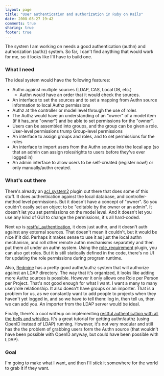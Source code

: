 ```yaml
---
layout: page
title: "User authentication and authorization in Ruby on Rails"
date: 2008-03-27 19:42
comments: true
sharing: true
footer: true
---
```

The system I am working on needs a good authentication (authn) and authorization (authz) system.   So far, I can't find anything that would work for me, so it looks like I'll have to build one.

### What I need

The ideal system would have the following features:

* Authn against multiple sources (LDAP, CAS, Local DB, etc.)
  * Authn would have an order that it would check the sources.
* An interface to set the sources and to set a mapping from Authn source information to local Authz permissions
* Authz at the controller or model level through the use of roles
* The Authz would have an understanding of an "owner" of a model item (if it has_one "owner") and be able to set permissions for the "owner".
* Users can be assembled into groups, and the group can be given a role.  User-level permissions trump Group-level permissions
* An interface to assign groups and roles, and to set permissions for the roles
* An interface to import users from the Authn source into the local app (so that an admin can assign roles/rights to users before they've ever logged in)
* An admin interface to allow users to be self-created (register now!) or only manually/authn created.

### What's out there

There's already an [acl_system2](http://aclsystem.rubyforge.org/) plugin out there that does some of this stuff. It does authentication against the local database, and controller-method level permissions.  But it doesn't have a concept of "owner".  So you couldn't easily set an object to be "editable by the owner or an admin".  It doesn't let you set permissions on the model level.  And it doesn't let you use any kind of GUI to change the permissions, it's all hard-coded. 

Next up is [restful_authentication](http://agilewebdevelopment.com/plugins/restful_authentication), it does just authn, and it doesn't auth against any external sources.  That doesn't mean it couldn't, but it would be nice if it did.  Perhaps it makes sense to use it as just the local authn mechanism, and roll other remote authn mechanisms separately and then put them all under an authn system.  Using the [role_requirement](http://code.google.com/p/rolerequirement/) plugin, you can also get roles. But it is still statically defined in the code, there's no UI for updating the role permissions during program runtime.

Also, [Redmine](http://redmine.org) has a pretty good authn/authz system that will authorize against an LDAP directory.  The way that it's organized, it looks like adding more Authz sources is possible.  However it only allows one Role per Person per Project.  That's not good enough for what I want.  I want a many to many user/role relationship.  It also doesn't have groups or an importer.  That is a problem for us, as we constantly want to add people to projects when they haven't yet logged in, and so we have to tell them:  log in, then tell us, then we can add you.  An importer from the LDAP server would be ideal.

Finally, there's a cool writeup on implementing [restful authentication with all the bells and whistles](http://www.railsforum.com/viewtopic.php?id=14216).  It's a great tutorial for getting authn/authz (using OpenID instead of LDAP) running.  However, it's not very modular and still has the the problem of grabbing users form the Authn source (that wouldn't have been possible with OpenID anyway, but could have been possible with LDAP).

### Goal

I'm going to make what I want, and then I'll stick it somewhere for the world to grab it if they want. 

